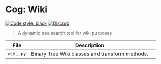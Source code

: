 # Cog: Wiki

[![Code style: black](https://img.shields.io/badge/code%20style-black-000000.svg?style=for-the-badge)](https://github.com/psf/black)
[![Discord](https://img.shields.io/discord/719343092963999804?color=%235865F2&label=Server&logo=discord&logoColor=white&style=for-the-badge)](https://discord.gg/CENcTvnarE)

> A dynamic tree search tool for wiki purposes

| File      | Description                                     |     |
| --------- | ----------------------------------------------- | --- |
| `wiki.py` | Binary Tree Wiki classes and transform methods. |     |
